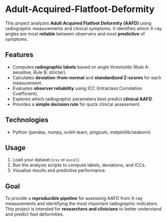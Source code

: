 # Adult-Acquired-Flatfoot-Deformity

This project analyzes **Adult Acquired Flatfoot Deformity (AAFD)** using radiographic measurements and clinical symptoms. It identifies which X-ray angles are most **reliable** between observers and most **predictive** of symptoms.

## Features
- Computes **radiographic labels** based on angle thresholds (Rule A: sensitive, Rule B: stricter).  
- Calculates **deviation-from-normal** and **standardized Z-scores** for each measurement.  
- Evaluates **observer reliability** using ICC (Intraclass Correlation Coefficient).  
- Explores which radiographic parameters best predict **clinical AAFD**.  
- Provides a **simple decision rule** for quick clinical assessment.

## Technologies
- Python (pandas, numpy, scikit-learn, pingouin, matplotlib/seaborn)

## Usage
1. Load your dataset (`csv` or `excel`).  
2. Run the analysis scripts to compute labels, deviations, and ICCs.  
3. Visualize results and predictive performance.  

## Goal
To provide a **reproducible pipeline** for assessing AAFD from X-ray measurements and identifying the most important radiographic indicators.  
This project is intended for **researchers and clinicians** to better understand and predict foot deformities.
